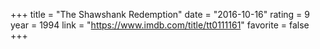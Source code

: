+++
title = "The Shawshank Redemption"
date = "2016-10-16"
rating = 9
year = 1994
link = "https://www.imdb.com/title/tt0111161"
favorite = false
+++
